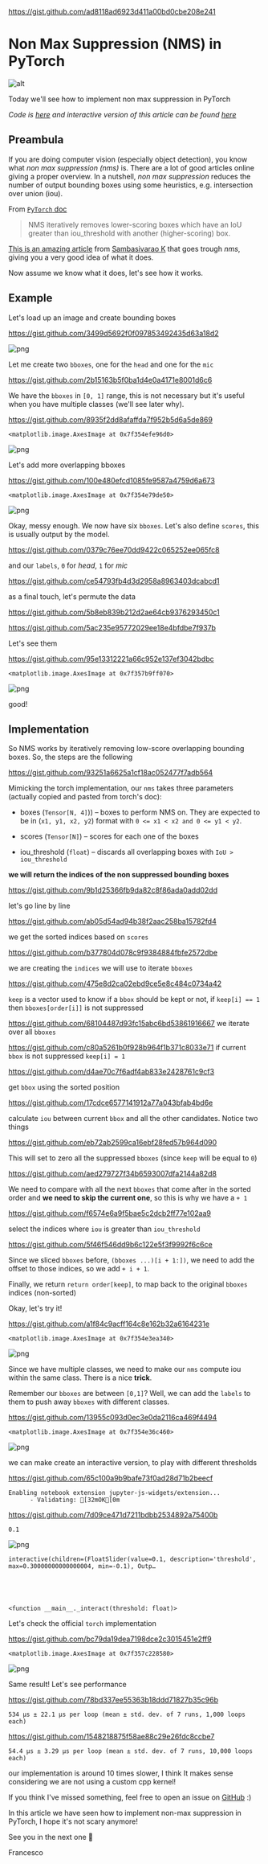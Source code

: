 https://gist.github.com/ad8118ad6923d411a00bd0cbe208e241

# Non Max Suppression (NMS) in PyTorch

![alt](/images/header.png)

Today we'll see how to implement non max suppression in PyTorch

*Code is [here](https://github.com/FrancescoSaverioZuppichini/non-max-suppression-in-pytorch) and interactive version of this article can be found [here](https://github.com/FrancescoSaverioZuppichini/non-max-suppression-in-pytorch/blob/main/README.ipynb)*

## Preambula

If you are doing computer vision (especially object detection), you know what *non max suppression (nms)* is. There are a lot of good articles online giving a proper overview. In a nutshell, *non max suppression* reduces the number of output bounding boxes using some heuristics, e.g. intersection over union (iou).

From [`PyTorch` doc](https://pytorch.org/vision/stable/generated/torchvision.ops.nms.html) 

>NMS iteratively removes lower-scoring boxes which have an IoU greater than iou_threshold with another (higher-scoring) box.

[This is an amazing article](https://towardsdatascience.com/non-maximum-suppression-nms-93ce178e177c) from [ Sambasivarao K](https://medium.com/@SambasivaraoK) that goes trough *nms*, giving you a very good idea of what it does.

Now assume we know what it does, let's see how it works.

## Example

Let's load up an image and create bounding boxes


https://gist.github.com/3499d5692f0f097853492435d63a18d2




    
![png](/images/output_4_0.png)
    



Let me create two `bboxes`, one for the `head` and one for the `mic` 


https://gist.github.com/2b15163b5f0ba1d4e0a4171e8001d6c6

We have the `bboxes` in `[0, 1]` range, this is not necessary but it's useful when you have multiple classes (we'll see later why).


https://gist.github.com/8935f2dd8afaffda7f952b5d6a5de869




    <matplotlib.image.AxesImage at 0x7f354efe96d0>




    
![png](/images/output_8_1.png)
    


Let's add more overlapping bboxes


https://gist.github.com/100e480efcd1085fe9587a4759d6a673




    <matplotlib.image.AxesImage at 0x7f354e79de50>




    
![png](/images/output_10_1.png)
    


Okay, messy enough. We now have six `bboxes`. Let's also define `scores`, this is usually output by the model.


https://gist.github.com/0379c76ee70dd9422c065252ee065fc8

and our `labels`, `0` for *head*, `1` for *mic*


https://gist.github.com/ce54793fb4d3d2958a8963403dcabcd1

as a final touch, let's permute the data


https://gist.github.com/5b8eb839b212d2ae64cb9376293450c1


https://gist.github.com/5ac235e95772029ee18e4bfdbe7f937b

Let's see them


https://gist.github.com/95e13312221a66c952e137ef3042bdbc




    <matplotlib.image.AxesImage at 0x7f357b9ff070>




    
![png](/images/output_19_1.png)
    


good!

## Implementation

So NMS works by iteratively removing low-score overlapping bounding boxes. So, the steps are the following

https://gist.github.com/93251a6625a1cf18ac052477f7adb564

Mimicking the torch implementation, our `nms` takes three parameters (actually copied and pasted from torch's doc):

- boxes (`Tensor[N, 4]`)) – boxes to perform NMS on. They are expected to be in (`x1, y1, x2, y2`) format with `0 <= x1 < x2 and 0 <= y1 < y2`.

- scores (`Tensor[N]`) – scores for each one of the boxes

- iou_threshold (`float`) – discards all overlapping boxes with `IoU > iou_threshold`

**we will return the indices of the non suppressed bounding boxes**


https://gist.github.com/9b1d25366fb9da82c8f86ada0add02dd

let's go line by line

https://gist.github.com/ab05d54ad94b38f2aac258ba15782fd4

we get the sorted indices based on `scores`


https://gist.github.com/b377804d078c9f9384884fbfe2572dbe

we are creating the `indices` we will use to iterate `bboxes`

https://gist.github.com/475e8d2ca02ebd9ce5e8c484c0734a42

`keep` is a vector used to know if a `bbox` should be kept or not, if `keep[i] == 1` then `bboxes[order[i]]` is not suppressed

https://gist.github.com/68104487d93fc15abc6bd53861916667
we iterate over all `bboxes`


https://gist.github.com/c80a5261b0f928b964f1b371c8033e71
if current `bbox` is not suppressed `keep[i] = 1`

https://gist.github.com/d4ae70c7f6adf4ab833e2428761c9cf3

get `bbox` using the sorted position

https://gist.github.com/17cdce6577141912a77a043bfab4bd6e

calculate `iou` between current `bbox` and all the other candidates. Notice two things

https://gist.github.com/eb72ab2599ca16ebf28fed57b964d090

This will set to zero all the suppressed `bboxes` (since `keep` will be equal to `0`)

https://gist.github.com/aed279727f34b6593007dfa2144a82d8

We need to compare with all the next `bboxes` that come after in the sorted order and **we need to skip the current one**, so this is why we have a `+ 1`

https://gist.github.com/f6574e6a9f5bae5c2dcb2ff77e102aa9

select the indices where `iou` is greater than `iou_threshold`

https://gist.github.com/5f46f546dd9b6c122e5f3f9992f6c6ce

Since we sliced `bboxes` before, `(bboxes ...)[i + 1:])`, we need to add the offset to those indices, so we add `+ i + 1`.

Finally, we return `return order[keep]`, to map back to the original `bboxes` indices (non-sorted)



Okay, let's try it!


https://gist.github.com/a1f84c9acff164c8e162b32a6164231e




    <matplotlib.image.AxesImage at 0x7f354e3ea340>




    
![png](/images/output_25_1.png)
    


Since we have multiple classes, we need to make our `nms` compute iou within the same class. There is a nice **trick**. 

Remember our `bboxes` are between `[0,1]`? Well, we can add the `labels` to them to push away `bboxes` with different classes.


https://gist.github.com/13955c093d0ec3e0da2116ca469f4494




    <matplotlib.image.AxesImage at 0x7f354e36c460>




    
![png](/images/output_27_1.png)
    


we can make create an interactive version, to play with different thresholds


https://gist.github.com/65c100a9b9bafe73f0ad28d71b2beecf

    Enabling notebook extension jupyter-js-widgets/extension...
          - Validating: [32mOK[0m



https://gist.github.com/7d09ce471d7211bdbb2534892a75400b

    0.1



    
![png](/images/output_30_1.png)
    



    interactive(children=(FloatSlider(value=0.1, description='threshold', max=0.30000000000000004, min=-0.1), Outp…





    <function __main__._interact(threshold: float)>



Let's check the official `torch` implementation


https://gist.github.com/bc79da19dea7198dce2c3015451e2ff9




    <matplotlib.image.AxesImage at 0x7f357c228580>




    
![png](/images/output_32_1.png)
    


Same result! Let's see performance


https://gist.github.com/78bd337ee55363b18ddd71827b35c96b

    534 µs ± 22.1 µs per loop (mean ± std. dev. of 7 runs, 1,000 loops each)



https://gist.github.com/1548218875f58ae88c29e26fdc8ccbe7

    54.4 µs ± 3.29 µs per loop (mean ± std. dev. of 7 runs, 10,000 loops each)


our implementation is around 10 times slower, I think It makes sense considering we are not using a custom cpp kernel!

If you think I've missed something, feel free to open an issue on [GitHub](https://github.com/FrancescoSaverioZuppichini/non-max-suppression-in-pytorch) :)

In this article we have seen how to implement non-max suppression in PyTorch, I hope it's not scary anymore!

See you in the next one 🚀

Francesco
